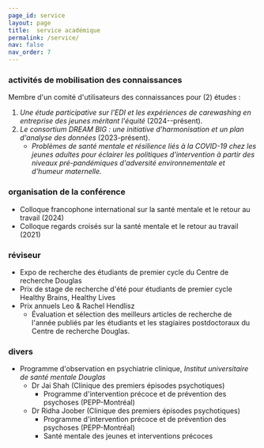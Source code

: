 ```yaml
---
page_id: service
layout: page
title:  service académique
permalink: /service/
nav: false
nav_order: 7
---
```


### activités de mobilisation des connaissances

Membre d'un comité d'utilisateurs des connaissances pour (2) études :

1. _Une étude participative sur l'EDI et les expériences de carewashing en entreprise des jeunes méritant l'équité_ (2024--présent).
2. _Le consortium DREAM BIG : une initiative d'harmonisation et un plan d'analyse des données_ (2023-présent).
    - _Problèmes de santé mentale et résilience liés à la COVID-19 chez les jeunes adultes pour éclairer les politiques d'intervention à partir des niveaux pré-pandémiques d'adversité environnementale et d'humeur maternelle._

### organisation de la conférence

- Colloque francophone international sur la santé mentale et le retour au travail (2024)
- Colloque regards croisés sur la santé mentale et le retour au travail (2021)

### réviseur

- Expo de recherche des étudiants de premier cycle du Centre de recherche Douglas
- Prix de stage de recherche d'été pour étudiants de premier cycle Healthy Brains, Healthy Lives
- Prix annuels Leo & Rachel Hendlisz
  - Évaluation et sélection des meilleurs articles de recherche de l'année publiés par les étudiants et les stagiaires postdoctoraux du Centre de recherche Douglas.

### divers

- Programme d'observation en psychiatrie clinique, _Institut universitaire de santé mentale Douglas_
  - Dr Jai Shah (Clinique des premiers épisodes psychotiques)
    - Programme d'intervention précoce et de prévention des psychoses (PEPP-Montréal)
  - Dr Ridha Joober (Clinique des premiers épisodes psychotiques)
    - Programme d'intervention précoce et de prévention des psychoses (PEPP-Montréal)
    - Santé mentale des jeunes et interventions précoces